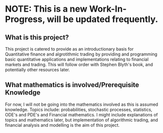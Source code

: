 # NOTE: This is a new Work-In-Progress, will be updated frequently.
## What is this project?
This project is catered to provide as an introductionary basis for Quantitative finance and algrotithmic trading by providing and programming basic quantitative applications and implementations relating to financial markets and trading. This will follow order with Stephen Blyth's book, and potentially other resources later.

## What mathematics is involved/Prerequisite Knowledge
For now, I will not be going into the mathematics involved as this is assumed knowledge. Topics include: probabilities, stochastic processes, statistics, ODE's and PDE's and Financial mathematics.  I might include explanations of topics and mathematics later, but implementation of algorithmic trading, and financial analysis and modelling is the aim of this project.

